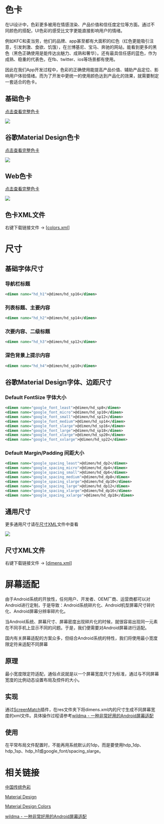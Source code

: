 # 色卡

在UI设计中，色彩更多被用在情感渲染、产品价值和信任度定位等方面。通过不同颜色的搭配，UI色彩的感受比文字更能直接影响用户的情绪。

例如KFC和麦当劳，他们的品牌、app甚至都有大面积的红色（红色更能吸引注意，引发刺激、食欲、饥饿），在兰博基尼、宝马、奔驰的网站，能看到更多的黑色（黑色正确使用是能传达出魅力、成熟和奢华）。还有最具信任感的蓝色，作为成熟、稳重的代表色，在fb、twitter、ios等场景都有使用。

因此在我们App开发过程中，色彩的正确使用能提高产品价值、辅助产品定位、影响用户体验情绪。而为了开发中更统一的使用颜色达到产品化的效果，就需要制定一套适合的色卡。

## 基础色卡

[点击查看完整色卡](https://handy045.com/resource/HandyFrame/HandyBasicUI/colors_hdb.html)

![](http://cos.handy045.com/blog/2019-11-06-colors_hdb.jpg)

## 谷歌Material Design色卡

[点击查看完整色卡](https://handy045.com/resource/HandyFrame/HandyBasicUI/colors_google.html)

![](http://cos.handy045.com/blog/2019-11-06-colors_google.jpg)

## Web色卡

[点击查看完整色卡](https://handy045.com/resource/HandyFrame/HandyBasicUI/colors_web.html)

![](http://cos.handy045.com/blog/2019-11-06-colors_web.jpg)

## 色卡XML文件

右键下载链接文件 -> [[colors.xml](https://handy045.com/resource/HandyFrame/HandyBasicUI/colors.xml)]

# 尺寸

## 基础字体尺寸

### 导航栏标题 

```xml
<dimen name="hd_h1">@dimen/hd_sp16</dimen>
```

### 列表标题、主要内容 

```xml
<dimen name="hd_h2">@dimen/hd_sp14</dimen>
```

### 次要内容、二级标题 

```xml
<dimen name="hd_h3">@dimen/hd_sp12</dimen>
```

### 深色背景上提示内容 

```xml
<dimen name="hd_h4">@dimen/hd_sp10</dimen>
```

## 谷歌Material Design字体、边距尺寸

### Default FontSize 字体大小

```xml
<dimen name="google_font_least">@dimen/hd_sp8</dimen>
<dimen name="google_font_micro">@dimen/hd_sp10</dimen>
<dimen name="google_font_small">@dimen/hd_sp12</dimen>
<dimen name="google_font_medium">@dimen/hd_sp14</dimen>
<dimen name="google_font_slarge">@dimen/hd_sp16</dimen>
<dimen name="google_font_large">@dimen/hd_sp18</dimen>
<dimen name="google_font_xlarge">@dimen/hd_sp20</dimen>
<dimen name="google_font_xxlarge">@dimen/hd_sp22</dimen>
```

### Default Margin/Padding 间距大小

```xml
<dimen name="google_spacing_least">@dimen/hd_dp2</dimen>
<dimen name="google_spacing_micro">@dimen/hd_dp4</dimen>
<dimen name="google_spacing_small">@dimen/hd_dp6</dimen>
<dimen name="google_spacing_medium">@dimen/hd_dp8</dimen>
<dimen name="google_spacing_slarge">@dimen/hd_dp10</dimen>
<dimen name="google_spacing_large">@dimen/hd_dp12</dimen>
<dimen name="google_spacing_xlarge">@dimen/hd_dp16</dimen>
<dimen name="google_spacing_xxlarge">@dimen/hd_dp18</dimen>
```

## 通用尺寸

更多通用尺寸请在[尺寸XML](#尺寸XML文件)文件中查看

![](http://cos.handy045.com/blog/2019-11-07-dimen_default.jpg)

## 尺寸XML文件

右键下载链接文件 -> [[dimens.xml](https://handy045.com/resource/HandyFrame/HandyBasicUI/dimens.xml)]

# 屏幕适配

由于Android系统的开放性，任何用户、开发者、OEM厂商、运营商都可以对Android进行定制，于是导致：Android系统碎片化、Android机型屏幕尺寸碎片化、Android屏幕分辨率碎片化。

当Android系统、屏幕尺寸、屏幕密度出现碎片化的时候，就很容易出现同一元素在不同手机上显示不同的问题。于是，我们便需要对Android屏幕进行适配。

国内有关屏幕适配的方案众多，但结合Android系统的特性，我们将使用最小宽度限定符来适配不同屏幕

## 原理

最小宽度限定符适配，通俗点说就是以一个屏幕宽度尺寸为标准，通过与不同屏幕宽度的比例动态设置布局及控件的大小。

## 实现

通过[ScreenMatch](https://plugins.jetbrains.com/plugin/10058-screenmatch)插件，在res文件夹下将dimens.xml内的尺寸生成不同屏幕宽度的xml文件。具体操作过程请参考[wildma - 一种非常好用的Android屏幕适配](https://www.jianshu.com/p/1302ad5a4b04)

## 使用

在平常布局文件配置时，不能再用系统默认的1dp，而是要使用hdp_1dp、hdp_1sp、hdp_h1或google_font/spacing_slarge。

# 相关链接

[中国传统色彩](http://color.uisdc.com)

[Material Design](https://material.io)

[Material Design Colors](https://www.materialui.co/colors)

[wildma - 一种非常好用的Android屏幕适配](https://www.jianshu.com/p/1302ad5a4b04)

